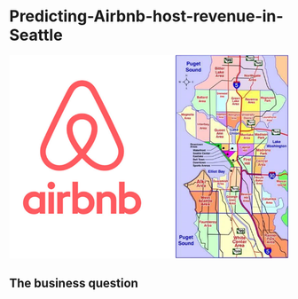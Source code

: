 # Predicting-Airbnb-host-revenue-in-Seattle

<img src="images/logo+map.png" width="600px" >


## The business question

